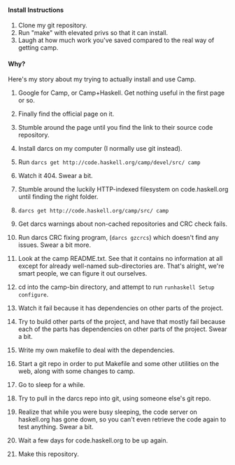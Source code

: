 #### Install Instructions

1) Clone my git repository.
2) Run "make" with elevated privs so that it can install.
3) Laugh at how much work you've saved compared to the real way of getting camp.

#### Why?


Here's my story about my trying to actually install and use Camp.

1) Google for Camp, or Camp+Haskell. Get nothing useful in the first page or so.

2) Finally find the official page on it.

3) Stumble around the page until you find the link to their source code repository.

4) Install darcs on my computer (I normally use git instead).

5) Run `darcs get http://code.haskell.org/camp/devel/src/ camp`

6) Watch it 404. Swear a bit.

7) Stumble around the luckily HTTP-indexed filesystem on code.haskell.org until finding the right folder.

8) `darcs get http://code.haskell.org/camp/src/ camp`

9) Get darcs warnings about non-cached repositories and CRC check fails.

10) Run darcs CRC fixing program, (`darcs gzcrcs`) which doesn't find any issues. Swear a bit more.

11) Look at the camp README.txt. See that it contains no information at all except for already well-named sub-directories are. That's alright, we're smart people, we can figure it out ourselves.

12) cd into the camp-bin directory, and attempt to run `runhaskell Setup configure`.

13) Watch it fail because it has dependencies on other parts of the project.

14) Try to build other parts of the project, and have that mostly fail because each of the parts has dependencies on other parts of the project. Swear a bit.

15) Write my own makefile to deal with the dependencies.

16) Start a git repo in order to put Makefile and some other utilities on the web, along with some changes to camp.

17) Go to sleep for a while.

18) Try to pull in the darcs repo into git, using someone else's git repo. 

19) Realize that while you were busy sleeping, the code server on haskell.org has gone down, so you can't even retrieve the code again to test anything. Swear a bit.

20) Wait a few days for code.haskell.org to be up again.

21) Make this repository.
